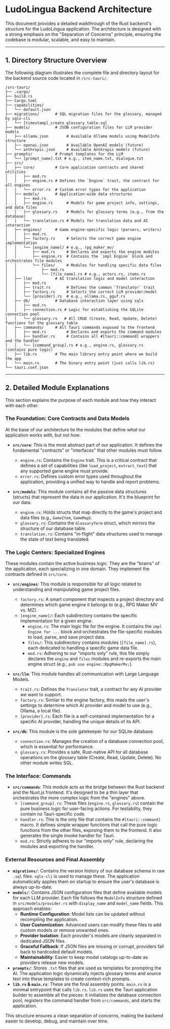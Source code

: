 # LudoLingua Backend Architecture

This document provides a detailed walkthrough of the Rust backend's structure for the LudoLingua application. The architecture is designed with a strong emphasis on the "Separation of Concerns" principle, ensuring the codebase is modular, scalable, and easy to maintain.

---

## 1. Directory Structure Overview

The following diagram illustrates the complete file and directory layout for the backend source code located in `/src-tauri/`.

```
/src-tauri/
├── .cargo/
├── build.rs
├── Cargo.toml
├── capabilities/
│   └── default.json
├── migrations/       # SQL migration files for the glossary, managed by sqlx-cli
│   └── [timestamp]_create_glossary_table.sql
├── models/           # JSON configuration files for LLM provider models
│   ├── ollama.json        # Available Ollama models using ModelInfo structure
│   ├── openai.json        # Available OpenAI models (future)
│   └── anthropic.json     # Available Anthropic models (future)
├── prompts/          # Prompt templates for the LLM
│   └── [prompt_name].txt # e.g., item_name.txt, dialogue.txt
├── src/
│   ├── core/         # Core application contracts and shared utilities
│   │   ├── mod.rs
│   │   ├── engine.rs # Defines the `Engine` trait, the contract for all engines
│   │   └── error.rs  # Custom error types for the application
│   ├── models/       # Application-wide data structures
│   │   ├── mod.rs
│   │   ├── engine.rs      # Models for game project info, settings, and data files
│   │   ├── glossary.rs    # Models for glossary terms (e.g., from the database)
│   │   └── translation.rs # Models for translation data and AI interaction
│   ├── engines/      # Game engine-specific logic (parsers, writers)
│   │   ├── mod.rs
│   │   ├── factory.rs     # Selects the correct game engine implementation
│   │   └── [engine_name]/ # e.g., rpg_maker_mv/
│   │       ├── mod.rs     # Declares and exports the engine modules
│   │       ├── engine.rs  # Contains the `impl Engine` block and orchestrates file modules
│   │       └── files/     # Modules for handling specific data files
│   │           ├── mod.rs
│   │           └── [file_name].rs # e.g., actors.rs, items.rs
│   ├── llm/          # AI translation logic and model interaction
│   │   ├── mod.rs
│   │   ├── trait.rs       # Defines the common `Translator` trait
│   │   ├── factory.rs     # Selects the correct LLM provider/model
│   │   └── [provider].rs  # e.g., ollama.rs, gguf.rs
│   ├── db/           # Database interaction layer using sqlx
│   │   ├── mod.rs
│   │   ├── connection.rs # Logic for establishing the SQLite connection pool
│   │   └── glossary.rs   # All CRUD (Create, Read, Update, Delete) functions for the glossary table
│   ├── commands/     # All Tauri commands exposed to the frontend
│   │   ├── mod.rs         # Declares and exports the command modules
│   │   ├── handler.rs     # Contains all #[tauri::command] wrappers and the handler
│   │   └── [command_group].rs # e.g., engine.rs, glossary.rs (contains pure logic)
│   ├── lib.rs        # The main library entry point where we build the app
│   └── main.rs       # The binary entry point (just calls lib.rs)
└── tauri.conf.json
```

---

## 2. Detailed Module Explanations

This section explains the purpose of each module and how they interact with each other.

### The Foundation: Core Contracts and Data Models

At the base of our architecture lie the modules that define *what* our application works with, but not *how*.

*   **`src/core`**: This is the most abstract part of our application. It defines the fundamental "contracts" or "interfaces" that other modules must follow.
    *   `engine.rs`: Contains the `Engine` trait. This is a critical contract that defines a set of capabilities (like `load_project`, `extract_text`) that any supported game engine must provide.
    *   `error.rs`: Defines custom error types used throughout the application, providing a unified way to handle and report problems.

*   **`src/models`**: This module contains all the passive data structures (structs) that represent the data in our application. It's the blueprint for our data.
    *   `engine.rs`: Holds structs that map directly to the game's project and data files (e.g., `GameItem`, `GameMap`).
    *   `glossary.rs`: Contains the `GlossaryTerm` struct, which mirrors the structure of our database table.
    *   `translation.rs`: Contains "in-flight" data structures used to manage the state of text being translated.

### The Logic Centers: Specialized Engines

These modules contain the active business logic. They are the "brains" of the application, each specializing in one domain. They implement the contracts defined in `src/core`.

*   **`src/engines`**: This module is responsible for all logic related to understanding and manipulating game project files.
    *   `factory.rs`: A smart component that inspects a project directory and determines which game engine it belongs to (e.g., RPG Maker MV vs. MZ).
    *   `[engine_name]/`: Each subdirectory contains the specific implementation for a given engine.
        *   `engine.rs`: The main logic file for the engine. It contains the `impl Engine for ...` block and orchestrates the file-specific modules to load, parse, and save project data.
        *   `files/`: This subdirectory contains modules (`[file_name].rs`), each dedicated to handling a specific game data file.
        *   `mod.rs`: Adhering to our "imports only" rule, this file simply declares the `engine` and `files` modules and re-exports the main engine struct (e.g., `pub use engine::RpgMakerMv;`).

*   **`src/llm`**: This module handles all communication with Large Language Models.
    *   `trait.rs`: Defines the `Translator` trait, a contract for any AI provider we want to support.
    *   `factory.rs`: Similar to the engine factory, this reads the user's settings to determine which AI provider and model to use (e.g., Ollama, a local file).
    *   `[provider].rs`: Each file is a self-contained implementation for a specific AI provider, handling the unique details of its API.

*   **`src/db`**: This module is the sole gatekeeper for our SQLite database.
    *   `connection.rs`: Manages the creation of a database connection pool, which is essential for performance.
    *   `glossary.rs`: Provides a safe, Rust-native API for all database operations on the glossary table (Create, Read, Update, Delete). No other module writes SQL.

### The Interface: Commands

*   **`src/commands`**: This module acts as the bridge between the Rust backend and the Nuxt.js frontend. It's designed to be a thin layer that orchestrates the more complex logic from the "engines" above.
    *   `[command_group].rs`: These files (`engine.rs`, `glossary.rs`) contain the pure business logic for user-facing actions. For testability, they contain no Tauri-specific code.
    *   `handler.rs`: This is the only file that contains the `#[tauri::command]` macro. It defines simple wrapper functions that call the pure logic functions from the other files, exposing them to the frontend. It also generates the single invoke handler for Tauri.
    *   `mod.rs`: Strictly adheres to our "imports only" rule, declaring the modules and exporting the handler.

### External Resources and Final Assembly

*   **`migrations/`**: Contains the version history of our database schema in raw `.sql` files. `sqlx-cli` is used to manage these. The application automatically applies them on startup to ensure the user's database is always up-to-date.
*   **`models/`**: Contains JSON configuration files that define available models for each LLM provider. Each file follows the `ModelInfo` structure defined in `src/models/provider.rs` with `display_name` and `model_name` fields. This approach enables:
    *   **Runtime Configuration**: Model lists can be updated without recompiling the application.
    *   **User Customization**: Advanced users can modify these files to add custom models or remove unwanted ones.
    *   **Provider Isolation**: Each provider's models are cleanly separated in dedicated JSON files.
    *   **Graceful Fallback**: If JSON files are missing or corrupt, providers fall back to hardcoded default models.
    *   **Maintainability**: Easier to keep model catalogs up-to-date as providers release new models.
*   **`prompts/`**: Stores `.txt` files that are used as templates for prompting the AI. The application logic dynamically injects glossary terms and source text into these templates to create context-rich prompts.
*   **`lib.rs` & `main.rs`**: These are the final assembly points. `main.rs` is a minimal entrypoint that calls `lib.rs`. `lib.rs` uses the Tauri application builder to assemble all the pieces: it initializes the database connection pool, registers the command handler from `src/commands`, and starts the application.

This structure ensures a clean separation of concerns, making the backend easier to develop, debug, and maintain over time. 